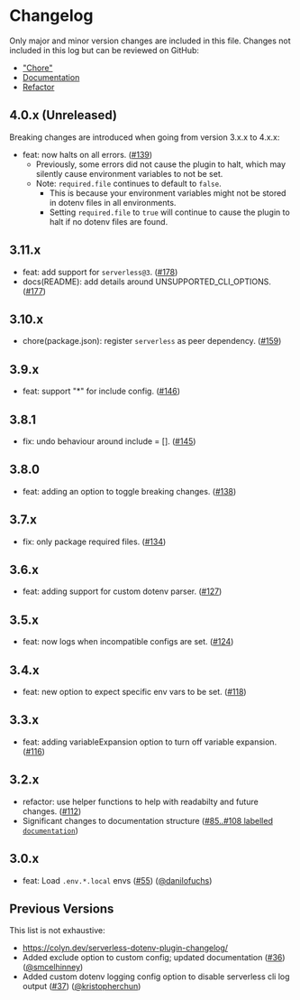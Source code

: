 # Changelog

Only major and minor version changes are included in this file. Changes not
included in this log but can be reviewed on GitHub:

* ["Chore"](https://github.com/neverendingqs/serverless-dotenv-plugin/pulls?q=+is%3Apr+label%3Achore+)
* [Documentation](https://github.com/neverendingqs/serverless-dotenv-plugin/pulls?q=+is%3Apr+label%3Adocumentation)
* [Refactor](https://github.com/neverendingqs/serverless-dotenv-plugin/pulls?q=label%3Arefactor+is%3Apr)

## 4.0.x (Unreleased)

Breaking changes are introduced when going from version 3.x.x to 4.x.x:

* feat: now halts on all errors. ([#139](https://github.com/neverendingqs/serverless-dotenv-plugin/pull/139))
  * Previously, some errors did not cause the plugin to halt, which may silently cause environment variables to not be set.
  * Note: `required.file` continues to default to `false`.
    * This is because your environment variables might not be stored in dotenv files in all environments.
    * Setting `required.file` to `true` will continue to cause the plugin to halt if no dotenv files are found.

## 3.11.x

* feat: add support for `serverless@3`. ([#178](https://github.com/neverendingqs/serverless-dotenv-plugin/pull/178))
* docs(README): add details around UNSUPPORTED_CLI_OPTIONS. ([#177](https://github.com/neverendingqs/serverless-dotenv-plugin/pull/177))

## 3.10.x

* chore(package.json): register `serverless` as peer dependency. ([#159](https://github.com/neverendingqs/serverless-dotenv-plugin/pull/159))

## 3.9.x

* feat: support "*" for include config. ([#146](https://github.com/neverendingqs/serverless-dotenv-plugin/pull/146))

## 3.8.1

* fix: undo behaviour around include = []. ([#145](https://github.com/neverendingqs/serverless-dotenv-plugin/pull/145))

## 3.8.0

* feat: adding an option to toggle breaking changes. ([#138](https://github.com/neverendingqs/serverless-dotenv-plugin/pull/138))

## 3.7.x

* fix: only package required files. ([#134](https://github.com/neverendingqs/serverless-dotenv-plugin/pull/134))

## 3.6.x

* feat: adding support for custom dotenv parser. ([#127](https://github.com/neverendingqs/serverless-dotenv-plugin/pull/127))

## 3.5.x

* feat: now logs when incompatible configs are set. ([#124](https://github.com/neverendingqs/serverless-dotenv-plugin/pull/124))

## 3.4.x

* feat: new option to expect specific env vars to be set. ([#118](https://github.com/neverendingqs/serverless-dotenv-plugin/pull/118))

## 3.3.x

* feat: adding variableExpansion option to turn off variable expansion. ([#116](https://github.com/neverendingqs/serverless-dotenv-plugin/pull/116))

## 3.2.x

* refactor: use helper functions to help with readabilty and future changes. ([#112](https://github.com/neverendingqs/serverless-dotenv-plugin/pull/112))
* Significant changes to documentation structure ([#85..#108 labelled `documentation`](https://github.com/neverendingqs/serverless-dotenv-plugin/pulls?q=is%3Apr+label%3Adocumentation+closed%3A2021-02-06..2021-02-07+))

## 3.0.x

* feat: Load `.env.*.local` envs ([#55](https://github.com/neverendingqs/serverless-dotenv-plugin/pull/55)) ([@danilofuchs](https://github.com/danilofuchs))

## Previous Versions

This list is not exhaustive:

* https://colyn.dev/serverless-dotenv-plugin-changelog/
* Added exclude option to custom config; updated documentation ([#36](https://github.com/neverendingqs/serverless-dotenv-plugin/pull/36)) ([@smcelhinney](https://github.com/smcelhinney))
* Added custom dotenv logging config option to disable serverless cli log output ([#37](https://github.com/neverendingqs/serverless-dotenv-plugin/pull/37)) ([@kristopherchun](https://github.com/kristopherchun))
